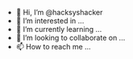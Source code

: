 - 👋 Hi, I’m @hacksyshacker
- 👀 I’m interested in ...
- 🌱 I’m currently learning ...
- 💞️ I’m looking to collaborate on ...
- 📫 How to reach me ...

<!---
hacksyshacker/hacksyshacker is a ✨ special ✨ repository because its `README.md` (this file) appears on your GitHub profile.
You can click the Preview link to take a look at your changes.
--->
